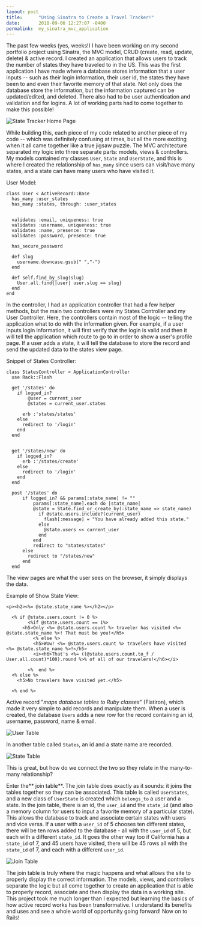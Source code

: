 ```yaml
---
layout: post
title:      "Using Sinatra to Create a Travel Tracker!"
date:       2018-09-06 12:27:07 -0400
permalink:  my_sinatra_mvc_application
---
```


The past few weeks (yes, weeks!) I have been working on my second portfolio project using Sinatra, the MVC model, CRUD (create, read, update, delete) & active record. I created an application that allows users to track the number of states they have traveled to in the US. This was the first application I have made where a database stores information that a user inputs -- such as their login information, their user id, the states they have been to and even their favorite memory of that state. Not only does the database store the information, but the information captured can be updated/edited, and deleted. There also had to be user authentication and validation and for logins. A lot of working parts had to come together to make this possible!

![State Tracker Home Page](https://i.imgur.com/0ysjqZZ.png)


While building this, each piece of my code related to another piece of my code -- which was definitely confusing at times, but all the more exciting when it all came together like a true jigsaw puzzle. The MVC architecture separated my logic into three separate parts: models, views & controllers. My models contained my classes `User`, `State` and `UserState`, and this is where I created the relationship of `has_many` since users can visit/have many states, and a state can have many users who have visited it. 

User Model:

```
class User < ActiveRecord::Base
  has_many :user_states
  has_many :states, through: :user_states


  validates :email, uniqueness: true
  validates :username, uniqueness: true
  validates :name, presence: true
  validates :password, presence: true

  has_secure_password

  def slug
    username.downcase.gsub(" ","-")
  end

  def self.find_by_slug(slug)
    User.all.find{|user| user.slug == slug}
  end
end

```


In the controller, I had an application controller that had a few helper methods, but the main two controllers were my States Controller and my User Controller. Here, the controllers contain most of the logic -- telling the application what to do with the information given. For example, if a user inputs login information, it will first verify that the login is valid and then it will tell the application which route to go to in order to show a user's profile page. If a user adds a state, it will tell the database to store the record and send the updated data to the states view page. 

Snippet of States Controller:

```
class StatesController < ApplicationController
  use Rack::Flash

  get '/states' do
    if logged_in?
        @user = current_user
        @states = current_user.states

      erb :'states/states'
    else
      redirect to '/login'
    end
  end


  get '/states/new' do
    if logged_in?
      erb :'/states/create'
    else
      redirect to '/login'
    end
  end

  post '/states' do
      if logged_in? && params[:state_name] != ""
          params[:state_name].each do |state_name|
          @state = State.find_or_create_by(:state_name => state_name)
            if @state.users.include?(current_user)
              flash[:message] = "You have already added this state."
            else
              @state.users << current_user
            end
          end
          redirect to "states/states"
      else
        redirect to "/states/new"
      end
  end
```


The view pages are what the user sees on the browser, it simply displays the data.

Example of Show State View:

```
<p><h2><%= @state.state_name %></h2></p>

  <% if @state.users.count != 0 %>
        <%if @state.users.count == 1%>
      <h5>Only <%= @state.users.count %> traveler has visited <%= @state.state_name %>! That must be you!</h5>
          <% else %>
          <h5>Wow! <%= @state.users.count %> travelers have visited <%= @state.state_name %>!</h5>
          <i><h6>That's <%= ((@state.users.count.to_f / User.all.count)*100).round %>% of all of our travelers!</h6></i>

        <%  end %>
  <% else %>
    <h5>No travelers have visited yet.</h5>

  <% end %>
```


Active record "*maps database tables to Ruby classes*" (Flatiron), which made it very simple to add records and manipulate them. When a user is created, the database `Users` adds a new row for the record containing an id, username, password, name & email. 

![User Table](https://i.imgur.com/Wi4KB1W.png)


In another table called `States`, an id and a state name are recorded. 

![State Table](https://imgur.com/N9CY8oZ.png)

This is great, but how do we connect the two so they relate in the many-to-many relationship?

Enter the** join table**. The join table does exactly as it sounds: it joins the tables together so they can be associated. This table is called `UserStates`, and a new class of `UserState` is created which `belongs_to` a user and a state. In the join table,  there is an id, the `user_id` and the `state_id` (and also a memory column for users to input a favorite memory of a particular state). This allows the database to track and associate certain states with users and vice versa. If a user with a `user_id` of 5 chooses ten different states, there will be ten rows added to the database - all with the `user_id` of 5, but each with a different `state_id`. It goes the other way too if California has a `state_id` of 7, and 45 users have visited, there will be 45 rows all with the `state_id` of 7, and each with a  different `user_id`. 


![Join Table](https://i.imgur.com/s7YRPNb.png)

The join table is truly where the magic happens and what allows the site to properly display the correct information. The models, views, and controllers separate the logic but all come together to create an application that is able to properly record, associate and then display the data in a working site. This project took me much longer than I expected but learning the basics of how active record works has been transformative. I understand its benefits and uses and see a whole world of opportunity going forward! Now on to Rails!

